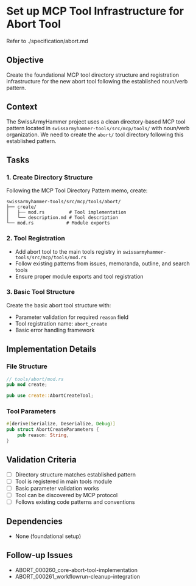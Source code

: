 # Set up MCP Tool Infrastructure for Abort Tool

Refer to ./specification/abort.md

## Objective
Create the foundational MCP tool directory structure and registration infrastructure for the new abort tool following the established noun/verb pattern.

## Context
The SwissArmyHammer project uses a clean directory-based MCP tool pattern located in `swissarmyhammer-tools/src/mcp/tools/` with noun/verb organization. We need to create the `abort/` tool directory following this established pattern.

## Tasks

### 1. Create Directory Structure
Following the MCP Tool Directory Pattern memo, create:
```
swissarmyhammer-tools/src/mcp/tools/abort/
├── create/
│   ├── mod.rs         # Tool implementation
│   └── description.md # Tool description
└── mod.rs            # Module exports
```

### 2. Tool Registration
- Add abort tool to the main tools registry in `swissarmyhammer-tools/src/mcp/tools/mod.rs`
- Follow existing patterns from issues, memoranda, outline, and search tools
- Ensure proper module exports and tool registration

### 3. Basic Tool Structure
Create the basic abort tool structure with:
- Parameter validation for required `reason` field
- Tool registration name: `abort_create`
- Basic error handling framework

## Implementation Details

### File Structure
```rust
// tools/abort/mod.rs
pub mod create;

pub use create::AbortCreateTool;
```

### Tool Parameters
```rust
#[derive(Serialize, Deserialize, Debug)]
pub struct AbortCreateParameters {
    pub reason: String,
}
```

## Validation Criteria
- [ ] Directory structure matches established pattern
- [ ] Tool is registered in main tools module
- [ ] Basic parameter validation works
- [ ] Tool can be discovered by MCP protocol
- [ ] Follows existing code patterns and conventions

## Dependencies
- None (foundational setup)

## Follow-up Issues
- ABORT_000260_core-abort-tool-implementation
- ABORT_000261_workflowrun-cleanup-integration